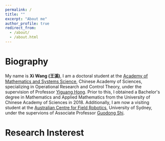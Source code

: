 ```yaml
---
permalink: /
title: ""
excerpt: "About me"
author_profile: true
redirect_from: 
  - /about/
  - /about.html
---
```

Biography
======
My name is **Xi Wang (王溪)**,  I am a doctoral student at the [Academy of Mathematics and Systems Science](http://english.amss.cas.cn/), Chinese Academy of Sciences, specializing in Operational Research and Control Theory, under the supervision of Professor [Yiguang Hong](http://lsc.amss.ac.cn/~yghong/index.html). Prior to this, I obtained a Bachelor's degree in Mathematics and Applied Mathematics from the University of Chinese Academy of Sciences in 2018. Additionally, I am now a visiting student at the [Australian Centre for Field Robotics](https://www.sydney.edu.au/engineering/our-research/robotics-and-intelligent-systems/australian-centre-for-field-robotics.html), University of Sydney, under the supervions of Associate Professor [Guodong Shi](https://www.sydney.edu.au/engineering/about/our-people/academic-staff/guodong-shi.html).

Research Insterest
======
